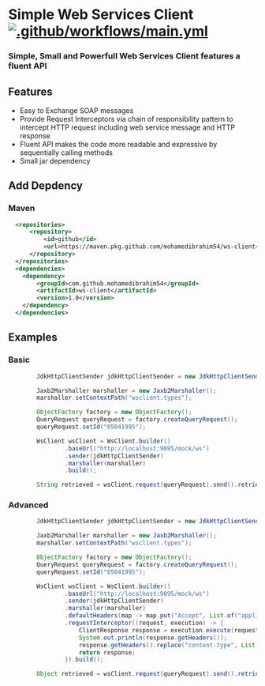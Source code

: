 # Simple Web Services Client [![.github/workflows/main.yml](https://github.com/mohamedibrahim54/ws-client/actions/workflows/main.yml/badge.svg)](https://github.com/mohamedibrahim54/ws-client/actions/workflows/main.yml)
### Simple, Small and Powerfull Web Services Client features a fluent API
## Features
  - Easy to Exchange SOAP messages
  - Provide Request Interceptors via chain of responsibility pattern to intercept HTTP request including web service message and HTTP response 
  - Fluent API makes the code more readable and expressive by sequentially calling methods
  - Small jar dependency
## Add Depdency
### Maven

```xml
  <repositories>
      <repository>
          <id>github</id>
          <url>https://maven.pkg.github.com/mohamedibrahim54/ws-client</url>
      </repository>
  </repositories>
  <dependencies>
    <dependency>
        <groupId>com.github.mohamedibrahim54</groupId>
        <artifactId>ws-client</artifactId>
        <version>1.0</version>
    </dependency>
  </dependencies>
```

## Examples
### Basic
```java
        JdkHttpClientSender jdkHttpClientSender = new JdkHttpClientSender();

        Jaxb2Marshaller marshaller = new Jaxb2Marshaller();
        marshaller.setContextPath("wsclient.types");

        ObjectFactory factory = new ObjectFactory();
        QueryRequest queryRequest = factory.createQueryRequest();
        queryRequest.setId("05041995");

        WsClient wsClient = WsClient.builder()
                .baseUrl("http://localhost:9095/mock/ws")
                .sender(jdkHttpClientSender)
                .marshaller(marshaller)
                .build();

        String retrieved = wsClient.request(queryRequest).send().retrieveAsString();
```
### Advanced
```java
        JdkHttpClientSender jdkHttpClientSender = new JdkHttpClientSender();

        Jaxb2Marshaller marshaller = new Jaxb2Marshaller();
        marshaller.setContextPath("wsclient.types");

        ObjectFactory factory = new ObjectFactory();
        QueryRequest queryRequest = factory.createQueryRequest();
        queryRequest.setId("05041995");

        WsClient wsClient = WsClient.builder()
                .baseUrl("http://localhost:9095/mock/ws")
                .sender(jdkHttpClientSender)
                .marshaller(marshaller)
                .defaultHeaders(map -> map.put("Accept", List.of("application/xml")))
                .requestInterceptor((request, execution) -> {
                    ClientResponse response = execution.execute(request);
                    System.out.println(response.getHeaders());
                    response.getHeaders().replace("content-type", List.of("text/xml"));
                    return response;
                }).build();

        Object retrieved = wsClient.request(queryRequest).send().retrieve();
```
